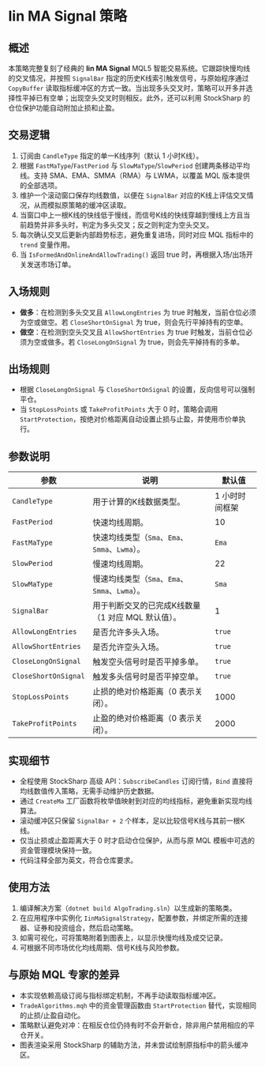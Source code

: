 # Iin MA Signal 策略

## 概述
本策略完整复刻了经典的 **Iin MA Signal** MQL5 智能交易系统。它跟踪快慢均线的交叉情况，并按照 `SignalBar` 指定的历史K线索引触发信号，与原始程序通过 `CopyBuffer` 读取指标缓冲区的方式一致。当出现多头交叉时，策略可以开多并选择性平掉已有空单；出现空头交叉时则相反。此外，还可以利用 StockSharp 的仓位保护功能自动附加止损和止盈。

## 交易逻辑
1. 订阅由 `CandleType` 指定的单一K线序列（默认 1 小时K线）。
2. 根据 `FastMaType`/`FastPeriod` 与 `SlowMaType`/`SlowPeriod` 创建两条移动平均线。支持 SMA、EMA、SMMA（RMA）与 LWMA，以覆盖 MQL 版本提供的全部选项。
3. 维护一个滚动窗口保存均线数值，以便在 `SignalBar` 对应的K线上评估交叉情况，从而模拟原策略的缓冲区读取。
4. 当窗口中上一根K线的快线低于慢线，而信号K线的快线穿越到慢线上方且当前趋势并非多头时，判定为多头交叉；反之则判定为空头交叉。
5. 每次确认交叉后更新内部趋势标志，避免重复进场，同时对应 MQL 指标中的 `trend` 变量作用。
6. 当 `IsFormedAndOnlineAndAllowTrading()` 返回 true 时，再根据入场/出场开关发送市场订单。

## 入场规则
- **做多**：在检测到多头交叉且 `AllowLongEntries` 为 true 时触发，当前仓位必须为空或做空。若 `CloseShortOnSignal` 为 true，则会先行平掉持有的空单。
- **做空**：在检测到空头交叉且 `AllowShortEntries` 为 true 时触发，当前仓位必须为空或做多。若 `CloseLongOnSignal` 为 true，则会先平掉持有的多单。

## 出场规则
- 根据 `CloseLongOnSignal` 与 `CloseShortOnSignal` 的设置，反向信号可以强制平仓。
- 当 `StopLossPoints` 或 `TakeProfitPoints` 大于 0 时，策略会调用 `StartProtection`，按绝对价格距离自动设置止损与止盈，并使用市价单执行。

## 参数说明
| 参数 | 说明 | 默认值 |
| --- | --- | --- |
| `CandleType` | 用于计算的K线数据类型。 | 1 小时时间框架 |
| `FastPeriod` | 快速均线周期。 | 10 |
| `FastMaType` | 快速均线类型（`Sma`、`Ema`、`Smma`、`Lwma`）。 | `Ema` |
| `SlowPeriod` | 慢速均线周期。 | 22 |
| `SlowMaType` | 慢速均线类型（`Sma`、`Ema`、`Smma`、`Lwma`）。 | `Sma` |
| `SignalBar` | 用于判断交叉的已完成K线数量（1 对应 MQL 默认值）。 | 1 |
| `AllowLongEntries` | 是否允许多头入场。 | `true` |
| `AllowShortEntries` | 是否允许空头入场。 | `true` |
| `CloseLongOnSignal` | 触发空头信号时是否平掉多单。 | `true` |
| `CloseShortOnSignal` | 触发多头信号时是否平掉空单。 | `true` |
| `StopLossPoints` | 止损的绝对价格距离（0 表示关闭）。 | 1000 |
| `TakeProfitPoints` | 止盈的绝对价格距离（0 表示关闭）。 | 2000 |

## 实现细节
- 全程使用 StockSharp 高级 API：`SubscribeCandles` 订阅行情，`Bind` 直接将均线数值传入策略，无需手动维护历史数据。
- 通过 `CreateMa` 工厂函数将枚举值映射到对应的均线指标，避免重新实现均线算法。
- 滚动缓冲区只保留 `SignalBar + 2` 个样本，足以比较信号K线与其前一根K线。
- 仅当止损或止盈距离大于 0 时才启动仓位保护，从而与原 MQL 模板中可选的资金管理模块保持一致。
- 代码注释全部为英文，符合仓库要求。

## 使用方法
1. 编译解决方案（`dotnet build AlgoTrading.sln`）以生成新的策略类。
2. 在应用程序中实例化 `IinMaSignalStrategy`，配置参数，并绑定所需的连接器、证券和投资组合，然后启动策略。
3. 如需可视化，可将策略附着到图表上，以显示快慢均线及成交记录。
4. 可根据不同市场优化均线周期、信号K线与风险参数。

## 与原始 MQL 专家的差异
- 本实现依赖高级订阅与指标绑定机制，不再手动读取指标缓冲区。
- `TradeAlgorithms.mqh` 中的资金管理函数由 `StartProtection` 替代，实现相同的止损/止盈自动化。
- 策略默认避免对冲：在相反仓位仍持有时不会开新仓，除非用户禁用相应的平仓开关。
- 图表渲染采用 StockSharp 的辅助方法，并未尝试绘制原指标中的箭头缓冲区。

